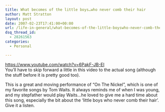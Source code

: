 ```yaml
---
title: What becomes of the little boys…who never comb their hair
author: Matt Stratton
layout: post
date: 2007-02-23T17:41:00+00:00
url: /life-in-general/what-becomes-of-the-little-boyswho-never-comb-their-hair
dsq_thread_id:
  - 28261563
categories:
  - Personal

---
```

https://www.youtube.com/watch?v=6PakF-JB-EI  
You&#8217;ll have to skip forward a little in this video to the actual song (although the stuff before it is pretty good too).

This is a great and moving performance of &#8220;On The Nickel&#8221;, which is one of my favorite songs by Tom Waits. It always reminds me of when I was young, and my stepfather would play Waits&#8230;he loved to give me a hard time about this song, especially the bit about the &#8216;little boys who never comb their hair&#8217;. Give it a listen.